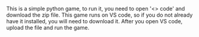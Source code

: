 This is a simple python game,
to run it, you need to open '<> code' and download the zip file.
This game runs on VS code, so if you do not already have it installed, you will need to download it.
After you open VS code, upload the file and run the game.
